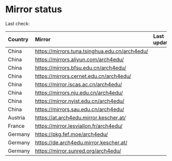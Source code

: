 <script src="./time.js"></script>
# Mirror status
Last check: <script type="text/javascript">localize(1700533980.07743);</script>

|Country|Mirror|Last update|
|:------|:-----|:----------|
|China|https://mirrors.tuna.tsinghua.edu.cn/arch4edu/|<script type="text/javascript">localize(1700505151);</script>|
|China|https://mirrors.aliyun.com/arch4edu/|<script type="text/javascript">localize(1700505151);</script>|
|China|https://mirrors.bfsu.edu.cn/arch4edu/|<script type="text/javascript">localize(1700505151);</script>|
|China|https://mirrors.cernet.edu.cn/arch4edu/|<script type="text/javascript">localize(1700505151);</script>|
|China|https://mirror.iscas.ac.cn/arch4edu/|<script type="text/javascript">localize(1700505151);</script>|
|China|https://mirrors.nju.edu.cn/arch4edu/|<script type="text/javascript">localize(1700418549);</script>|
|China|https://mirror.nyist.edu.cn/arch4edu/|<script type="text/javascript">localize(1700505151);</script>|
|China|https://mirrors.sau.edu.cn/arch4edu/|<script type="text/javascript">localize(1700505151);</script>|
|Austria|https://at.arch4edu.mirror.kescher.at/|<script type="text/javascript">localize(1700505151);</script>|
|France|https://mirror.lesviallon.fr/arch4edu/|<script type="text/javascript">localize(1700461996);</script>|
|Germany|https://pkg.fef.moe/arch4edu/|<script type="text/javascript">localize(1700505151);</script>|
|Germany|https://de.arch4edu.mirror.kescher.at/|<script type="text/javascript">localize(1700505151);</script>|
|Germany|https://mirror.sunred.org/arch4edu/|<script type="text/javascript">localize(1700505151);</script>|

<script src="./tablefilter/tablefilter.js"></script>
<script src="./table.js"></script>